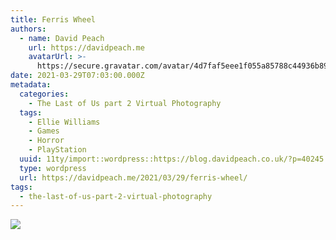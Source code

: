 ```yaml
---
title: Ferris Wheel
authors:
  - name: David Peach
    url: https://davidpeach.me
    avatarUrl: >-
      https://secure.gravatar.com/avatar/4d7faf5eee1f055a85788c44936b8995eaab6dfb004e7854ec747ccb272e91ee?s=96&d=mm&r=g
date: 2021-03-29T07:03:00.000Z
metadata:
  categories:
    - The Last of Us part 2 Virtual Photography
  tags:
    - Ellie Williams
    - Games
    - Horror
    - PlayStation
  uuid: 11ty/import::wordpress::https://blog.davidpeach.co.uk/?p=40245
  type: wordpress
  url: https://davidpeach.me/2021/03/29/ferris-wheel/
tags:
  - the-last-of-us-part-2-virtual-photography
---
```

[![](/assets/Ferris-wheel-2048x1152-5WRZdK92Bc3i.jpg)](/assets/Ferris-wheel-2048x1152-5WRZdK92Bc3i.jpg)